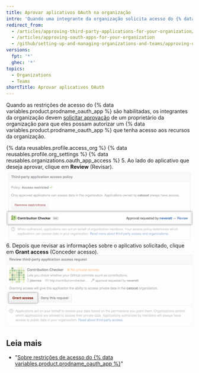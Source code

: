 ```yaml
---
title: Aprovar aplicativos OAuth na organização
intro: 'Quando uma integrante da organização solicita acesso do {% data variables.product.prodname_oauth_app %} aos recursos da organização, os proprietários da organização podem aprová-la ou negá-la.'
redirect_from:
  - /articles/approving-third-party-applications-for-your-organization/
  - /articles/approving-oauth-apps-for-your-organization
  - /github/setting-up-and-managing-organizations-and-teams/approving-oauth-apps-for-your-organization
versions:
  fpt: '*'
  ghec: '*'
topics:
  - Organizations
  - Teams
shortTitle: Aprovar aplicativos OAuth
---
```


Quando as restrições de acesso do {% data variables.product.prodname_oauth_app %} são habilitadas, os integrantes da organização devem [solicitar aprovação](/articles/requesting-organization-approval-for-oauth-apps) de um proprietário da organização para que eles possam autorizar um {% data variables.product.prodname_oauth_app %} que tenha acesso aos recursos da organização.

{% data reusables.profile.access_org %}
{% data reusables.profile.org_settings %}
{% data reusables.organizations.oauth_app_access %}
5. Ao lado do aplicativo que deseja aprovar, clique em **Review** (Revisar). ![Link de solicitação de revisão](/assets/images/help/settings/settings-third-party-approve-review.png)
6. Depois que revisar as informações sobre o aplicativo solicitado, clique em **Grant access** (Conceder acesso). ![Botão Grant access (Conceder acesso)](/assets/images/help/settings/settings-third-party-approve-grant.png)

## Leia mais

- "[Sobre restrições de acesso do {% data variables.product.prodname_oauth_app %}](/articles/about-oauth-app-access-restrictions)"
